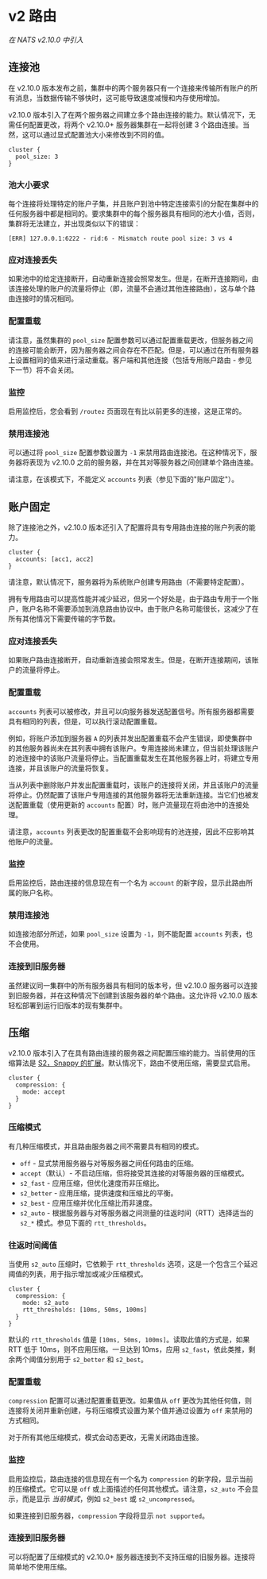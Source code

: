 # v2 路由

_在 NATS v2.10.0 中引入_

## 连接池

在 v2.10.0 版本发布之前，集群中的两个服务器只有一个连接来传输所有账户的所有消息，当数据传输不够快时，这可能导致速度减慢和内存使用增加。

v2.10.0 版本引入了在两个服务器之间建立多个路由连接的能力。默认情况下，无需任何配置更改，将两个 v2.10.0+ 服务器集群在一起将创建 3 个路由连接。当然，这可以通过显式配置池大小来修改到不同的值。

```
cluster {
  pool_size: 3
}
```

### 池大小要求

每个连接将处理特定的账户子集，并且账户到池中特定连接索引的分配在集群中的任何服务器中都是相同的。要求集群中的每个服务器具有相同的池大小值，否则，集群将无法建立，并出现类似以下的错误：

```
[ERR] 127.0.0.1:6222 - rid:6 - Mismatch route pool size: 3 vs 4
```

### 应对连接丢失

如果池中的给定连接断开，自动重新连接会照常发生。但是，在断开连接期间，由该连接处理的账户的流量将停止（即，流量不会通过其他连接路由），这与单个路由连接时的情况相同。

### 配置重载

请注意，虽然集群的 `pool_size` 配置参数可以通过配置重载更改，但服务器之间的连接可能会断开，因为服务器之间会存在不匹配。但是，可以通过在所有服务器上设置相同的值来进行滚动重载。客户端和其他连接（包括专用账户路由 - 参见下一节）将不会关闭。

### 监控

启用监控后，您会看到 `/routez` 页面现在有比以前更多的连接，这是正常的。

### 禁用连接池

可以通过将 `pool_size` 配置参数设置为 `-1` 来禁用路由连接池。在这种情况下，服务器将表现为 v2.10.0 之前的服务器，并在其对等服务器之间创建单个路由连接。

请注意，在该模式下，不能定义 `accounts` 列表（参见下面的"账户固定"）。

## 账户固定

除了连接池之外，v2.10.0 版本还引入了配置将具有专用路由连接的账户列表的能力。

```
cluster {
  accounts: [acc1, acc2]
}
```

请注意，默认情况下，服务器将为系统账户创建专用路由（不需要特定配置）。

拥有专用路由可以提高性能并减少延迟，但另一个好处是，由于路由专用于一个账户，账户名称不需要添加到消息路由协议中。由于账户名称可能很长，这减少了在所有其他情况下需要传输的字节数。

### 应对连接丢失

如果账户路由连接断开，自动重新连接会照常发生。但是，在断开连接期间，该账户的流量将停止。

### 配置重载

`accounts` 列表可以被修改，并且可以向服务器发送配置信号。所有服务器都需要具有相同的列表，但是，可以执行滚动配置重载。

例如，将账户添加到服务器 `A` 的列表并发出配置重载不会产生错误，即使集群中的其他服务器尚未在其列表中拥有该账户。专用连接尚未建立，但当前处理该账户的池连接中的该账户流量将停止。当配置重载发生在其他服务器上时，将建立专用连接，并且该账户的流量将恢复。

当从列表中删除账户并发出配置重载时，该账户的连接将关闭，并且该账户的流量将停止。仍然配置了该账户专用连接的其他服务器将无法重新连接。当它们也被发送配置重载（使用更新的 `accounts` 配置）时，账户流量现在将由池中的连接处理。

请注意，`accounts` 列表更改的配置重载不会影响现有的池连接，因此不应影响其他账户的流量。

### 监控

启用监控后，路由连接的信息现在有一个名为 `account` 的新字段，显示此路由所属的账户名称。

### 禁用连接池

如连接池部分所述，如果 `pool_size` 设置为 `-1`，则不能配置 `accounts` 列表，也不会使用。

### 连接到旧服务器

虽然建议同一集群中的所有服务器具有相同的版本号，但 v2.10.0 服务器可以连接到旧服务器，并在这种情况下创建到该服务器的单个路由。这允许将 v2.10.0 版本轻松部署到运行旧版本的现有集群中。

## 压缩

v2.10.0 版本引入了在具有路由连接的服务器之间配置压缩的能力。当前使用的压缩算法是 [S2，Snappy 的扩展](https://github.com/klauspost/compress/tree/master/s2#s2-compression)。默认情况下，路由不使用压缩，需要显式启用。

```
cluster {
  compression: {
    mode: accept
  }
}
```

### 压缩模式

有几种压缩模式，并且路由服务器之间不需要具有相同的模式。

- `off` - 显式禁用服务器与对等服务器之间任何路由的压缩。
- `accept`（默认）- 不启动压缩，但将接受其连接的对等服务器的压缩模式。
- `s2_fast` - 应用压缩，但优化速度而非压缩比。
- `s2_better` - 应用压缩，提供速度和压缩比的平衡。
- `s2_best` - 应用压缩并优化压缩比而非速度。
- `s2_auto` - 根据服务器与对等服务器之间测量的往返时间（RTT）选择适当的 `s2_*` 模式。参见下面的 `rtt_thresholds`。

### 往返时间阈值

当使用 `s2_auto` 压缩时，它依赖于 `rtt_thresholds` 选项，这是一个包含三个延迟阈值的列表，用于指示增加或减少压缩模式。

```
cluster {
  compression: {
    mode: s2_auto
    rtt_thresholds: [10ms, 50ms, 100ms]
  }
}
```

默认的 `rtt_thresholds` 值是 `[10ms, 50ms, 100ms]`。读取此值的方式是，如果 RTT 低于 10ms，则不应用压缩。一旦达到 10ms，应用 `s2_fast`，依此类推，剩余两个阈值分别用于 `s2_better` 和 `s2_best`。

### 配置重载

`compression` 配置可以通过配置重载更改。如果值从 `off` 更改为其他任何值，则连接将关闭并重新创建，与将压缩模式设置为某个值并通过设置为 `off` 来禁用的方式相同。

对于所有其他压缩模式，模式会动态更改，无需关闭路由连接。

### 监控

启用监控后，路由连接的信息现在有一个名为 `compression` 的新字段，显示当前的压缩模式。它可以是 `off` 或上面描述的任何其他模式。请注意，`s2_auto` 不会显示，而是显示 _当前模式_，例如 `s2_best` 或 `s2_uncompressed`。

如果连接到旧服务器，`compression` 字段将显示 `not supported`。

### 连接到旧服务器

可以将配置了压缩模式的 v2.10.0+ 服务器连接到不支持压缩的旧服务器。连接将简单地不使用压缩。
